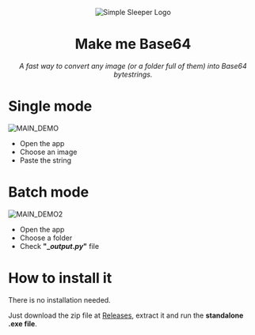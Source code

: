 <p align="center"><img src="https://i.imgur.com/ON7rqYL.png" alt="Simple Sleeper Logo"></p>
<h1 align="center">Make me Base64</h1>
<p align="center"><i>A fast way to convert any image (or a folder full of them) into Base64 bytestrings.</i></p>

# Single mode
![MAIN_DEMO](https://s8.gifyu.com/images/b64-single_CROP.gif)

- Open the app
- Choose an image
- Paste the string

# Batch mode
![MAIN_DEMO2](https://s8.gifyu.com/images/b64-batchmode_CROP.gif)

- Open the app
- Choose a folder
- Check **"__output.py_"** file

# How to install it
There is no installation needed.

Just download the zip file at [Releases](https://github.com/MachWheel/Make-me-Base64/releases), extract it 
and run the **standalone .exe file**.
